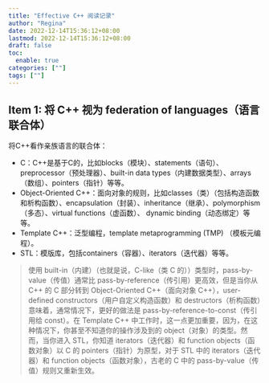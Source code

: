 ```yaml
---
title: "Effective C++ 阅读记录"
author: "Regina"
date: 2022-12-14T15:36:12+08:00
lastmod: 2022-12-14T15:36:12+08:00
draft: false
toc:
  enable: true
categories: [""]
tags: [""]
---
```


## Item 1: 将 C++ 视为 federation of languages（语言联合体）

将C++看作亲族语言的联合体：

- C：C++是基于C的，比如blocks（模块）、statements（语句）、preprocessor（预处理器）、built-in data types（内建数据类型）、arrays（数组）、pointers（指针）等等。
- Object-Oriented C++：面向对象的规则，比如classes（类）（包括构造函数和析构函数）、encapsulation（封装）、inheritance（继承）、polymorphism（多态）、virtual functions（虚函数）、 dynamic binding（动态绑定）等等。
- Template C++：泛型编程，template metaprogramming (TMP) （模板元编程）。
- STL：模版库，包括containers（容器）、iterators（迭代器）等等。

> 使用 built-in（内建）（也就是说，C-like（类 C 的））类型时，pass-by-value（传值）通常比 pass-by-reference（传引用）更高效，但是当你从 C++ 的 C 部分转到 Object-Oriented C++（面向对象 C++），user-defined constructors（用户自定义构造函数）和 destructors（析构函数）意味着，通常情况下，更好的做法是 pass-by-reference-to-const（传引用给 const）。在 Template C++ 中工作时，这一点更加重要，因为，在这种情况下，你甚至不知道你的操作涉及到的 object（对象）的类型。然而，当你进入 STL，你知道 iterators（迭代器）和 function objects（函数对象）以 C 的 pointers（指针）为原型，对于 STL 中的 iterators（迭代器）和 function objects（函数对象），古老的 C 中的 pass-by-value（传值）规则又重新生效。
>
> 

